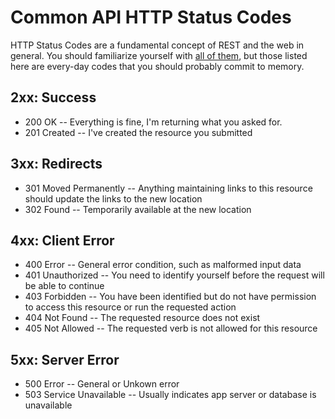 # Common API HTTP Status Codes

HTTP Status Codes are a fundamental concept of REST and the web in general. You should familiarize yourself with [all of them](http://en.wikipedia.org/wiki/List_of_HTTP_status_codes), but those listed here are every-day codes that you should probably commit to memory.

## 2xx: Success

* 200 OK -- Everything is fine, I'm returning what you asked for.
* 201 Created -- I've created the resource you submitted

## 3xx: Redirects

* 301 Moved Permanently -- Anything maintaining links to this resource should update the links to the new location
* 302 Found -- Temporarily available at the new location

## 4xx: Client Error

* 400 Error -- General error condition, such as malformed input data
* 401 Unauthorized -- You need to identify yourself before the request will be able to continue
* 403 Forbidden -- You have been identified but do not have permission to access this resource or run the requested action
* 404 Not Found -- The requested resource does not exist
* 405 Not Allowed -- The requested verb is not allowed for this resource

## 5xx: Server Error

* 500 Error -- General or Unkown error
* 503 Service Unavailable -- Usually indicates app server or database is unavailable